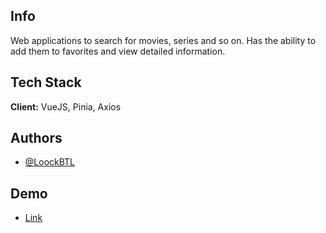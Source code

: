 ## Info

Web applications to search for movies, series and so on. Has the ability to add them to favorites and view detailed information.

## Tech Stack

**Client:** VueJS, Pinia, Axios

## Authors

- [@LoockBTL](https://github.com/LoockBTL)

## Demo

- [Link](https://loockbtl.github.io/ReactComponents/)
